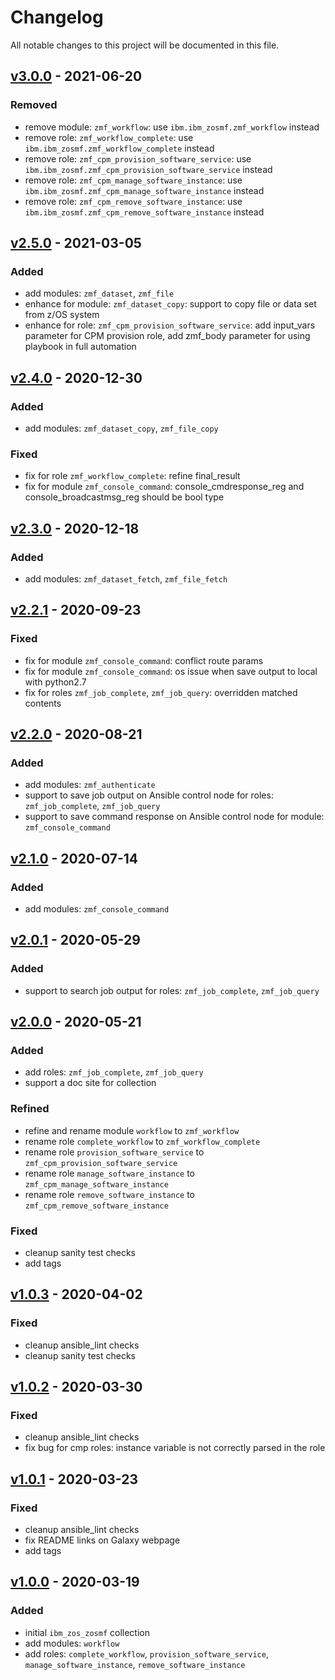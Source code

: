 # Changelog
All notable changes to this project will be documented in this file.

## [v3.0.0](https://github.com/IBM/ibm_zos_zosmf/releases/tag/v3.0.0) - 2021-06-20
### Removed
- remove module: `zmf_workflow`: use `ibm.ibm_zosmf.zmf_workflow` instead
- remove role: `zmf_workflow_complete`: use `ibm.ibm_zosmf.zmf_workflow_complete` instead
- remove role: `zmf_cpm_provision_software_service`: use `ibm.ibm_zosmf.zmf_cpm_provision_software_service` instead
- remove role: `zmf_cpm_manage_software_instance`: use `ibm.ibm_zosmf.zmf_cpm_manage_software_instance` instead
- remove role: `zmf_cpm_remove_software_instance`: use `ibm.ibm_zosmf.zmf_cpm_remove_software_instance` instead

## [v2.5.0](https://github.com/IBM/ibm_zos_zosmf/releases/tag/v2.5.0) - 2021-03-05
### Added
- add modules: `zmf_dataset`, `zmf_file`
- enhance for module: `zmf_dataset_copy`: support to copy file or data set from z/OS system
- enhance for role: `zmf_cpm_provision_software_service`: add input_vars parameter for CPM provision role, add zmf_body parameter for using playbook in full automation

## [v2.4.0](https://github.com/IBM/ibm_zos_zosmf/releases/tag/v2.4.0) - 2020-12-30
### Added
- add modules: `zmf_dataset_copy`, `zmf_file_copy`
### Fixed
- fix for role `zmf_workflow_complete`: refine final_result
- fix for module `zmf_console_command`: console_cmdresponse_reg and console_broadcastmsg_reg should be bool type

## [v2.3.0](https://github.com/IBM/ibm_zos_zosmf/releases/tag/v2.3.0) - 2020-12-18
### Added
- add modules: `zmf_dataset_fetch`, `zmf_file_fetch`

## [v2.2.1](https://github.com/IBM/ibm_zos_zosmf/releases/tag/v2.2.1) - 2020-09-23
### Fixed
- fix for module `zmf_console_command`: conflict route params
- fix for module `zmf_console_command`: os issue when save output to local with python2.7
- fix for roles `zmf_job_complete`, `zmf_job_query`: overridden matched contents

## [v2.2.0](https://github.com/IBM/ibm_zos_zosmf/releases/tag/v2.2.0) - 2020-08-21
### Added
- add modules: `zmf_authenticate`
- support to save job output on Ansible control node for roles: `zmf_job_complete`, `zmf_job_query`
- support to save command response on Ansible control node for module: `zmf_console_command`

## [v2.1.0](https://github.com/IBM/ibm_zos_zosmf/releases/tag/v2.1.0) - 2020-07-14
### Added
- add modules: `zmf_console_command`

## [v2.0.1](https://github.com/IBM/ibm_zos_zosmf/releases/tag/v2.0.1) - 2020-05-29
### Added
- support to search job output for roles: `zmf_job_complete`, `zmf_job_query`

## [v2.0.0](https://github.com/IBM/ibm_zos_zosmf/releases/tag/v2.0.0) - 2020-05-21
### Added
- add roles: `zmf_job_complete`, `zmf_job_query`
- support a doc site for collection
### Refined
- refine and rename module `workflow` to `zmf_workflow`
- rename role `complete_workflow` to `zmf_workflow_complete`
- rename role `provision_software_service` to `zmf_cpm_provision_software_service`
- rename role `manage_software_instance` to `zmf_cpm_manage_software_instance`
- rename role `remove_software_instance` to `zmf_cpm_remove_software_instance`
### Fixed
- cleanup sanity test checks
- add tags

## [v1.0.3](https://github.com/IBM/ibm_zos_zosmf/releases/tag/v1.0.3) - 2020-04-02
### Fixed
- cleanup ansible_lint checks
- cleanup sanity test checks

## [v1.0.2](https://github.com/IBM/ibm_zos_zosmf/releases/tag/v1.0.2) - 2020-03-30
### Fixed
- cleanup ansible_lint checks
- fix bug for cmp roles: instance variable is not correctly parsed in the role

## [v1.0.1](https://github.com/IBM/ibm_zos_zosmf/releases/tag/v1.0.1) - 2020-03-23
### Fixed
- cleanup ansible_lint checks
- fix README links on Galaxy webpage
- add tags

## [v1.0.0](https://github.com/IBM/ibm_zos_zosmf/releases/tag/v1.0.0) - 2020-03-19
### Added
- initial `ibm_zos_zosmf` collection
- add modules: `workflow`
- add roles: `complete_workflow`, `provision_software_service`, `manage_software_instance`, `remove_software_instance`

